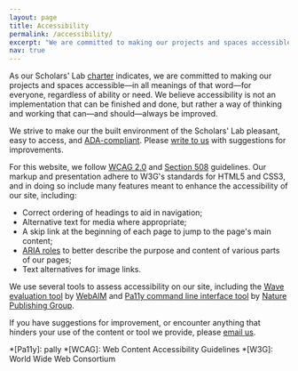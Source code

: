 ```yaml
---
layout: page
title: Accessibility
permalink: /accessibility/
excerpt: "We are committed to making our projects and spaces accessible&mdash;in all meanings of that word&mdash;for everyone, regardless of ability or need. We believe accessibility is not an implementation that can be finished and done, but rather a way of thinking and working that can&mdash;and should&mdash;always be improved."
nav: true
---
```


As our Scholars' Lab [charter](/charter/) indicates, we are committed to making our projects and spaces accessible&mdash;in all meanings of that word&mdash;for everyone, regardless of ability or need. We believe accessibility is not an implementation that can be finished and done, but rather a way of thinking and working that can&mdash;and should&mdash;always be improved.

We strive to make our the built environment of the Scholars' Lab pleasant, easy to access, and [ADA-compliant](http://www.ada.gov/). Please [write to us](mailto:scholarslab@virginia.edu) with suggestions for improvements.

For this website, we follow [WCAG 2.0](http://www.w3.org/WAI/WCAG20/quickref/) and [Section 508](http://www.section508.gov/) guidelines. Our markup and presentation adhere to W3G's standards for HTML5 and CSS3, and in doing so include many features meant to enhance the accessibility of our site, including:
	
  * Correct ordering of headings to aid in navigation;
  * Alternative text for media where appropriate;
  * A skip link at the beginning of each page to jump to the page's main content;
  * [ARIA roles](http://www.w3.org/TR/wai-aria/roles) to better describe the purpose and content of various parts of our pages;
  * Text alternatives for image links.

We use several tools to assess accessibility on our site, including the [Wave evaluation tool](http://wave.webaim.org/) by [WebAIM](http://webaim.org) and [Pa11y command line interface tool](http://pa11y.org/) by [Nature Publishing Group](https://github.com/nature).

If you have suggestions for improvement, or encounter anything that hinders your use of the content or tool we provide, please [email us](mailto:scholarslab@virginia.edu).

*[Pa11y]: pally
*[WCAG]: Web Content Accessibility Guidelines
*[W3G]: World Wide Web Consortium
